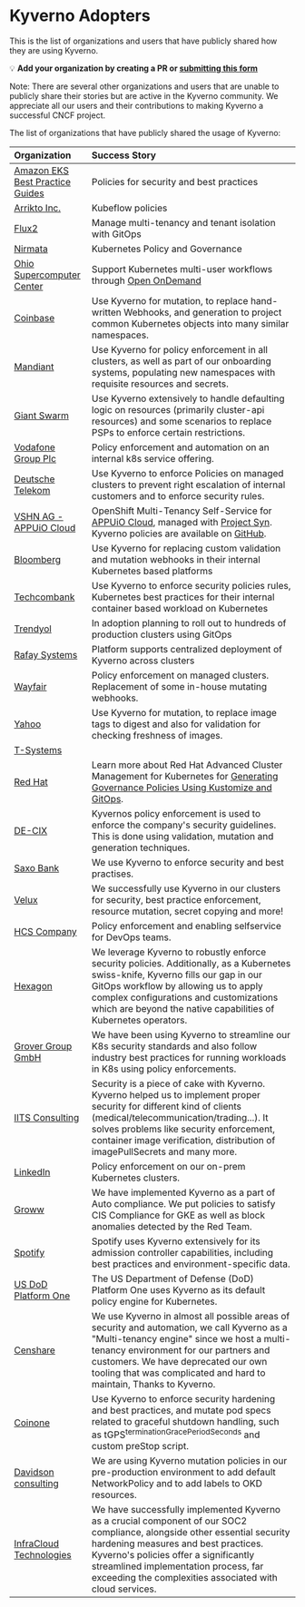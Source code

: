# Kyverno Adopters

This is the list of organizations and users that have publicly shared how they are using Kyverno.

💡 **Add your organization by creating a PR or [submitting this form](https://forms.gle/K5CApcBAD5D4H1AG8)**

Note: There are several other organizations and users that are unable to publicly share their stories but are active in the Kyverno community. We appreciate all our users and their contributions to making Kyverno a successful CNCF project.

The list of organizations that have publicly shared the usage of Kyverno:

| Organization                                                                                                  | Success Story                                                                                                                                                                                                                |
|:--------------------------------------------------------------------------------------------------------------|:-----------------------------------------------------------------------------------------------------------------------------------------------------------------------------------------------------------------------------|
| [Amazon EKS Best Practice Guides](https://github.com/aws/aws-eks-best-practices/tree/master/policies/kyverno) | Policies for security and best practices                                                                                                                                                                                     |
| [Arrikto Inc.](https://www.arrikto.com)                                                                       | Kubeflow policies                                                                                                                                                                                                            |
| [Flux2](https://github.com/fluxcd/flux2-multi-tenancy#enforce-tenant-isolation)                               | Manage multi-tenancy and tenant isolation with GitOps                                                                                                                                                                        |
| [Nirmata](https://nirmata.com)                                                                                | Kubernetes Policy and Governance                                                                                                                                                                                             |
| [Ohio Supercomputer Center](https://www.osc.edu/)                                                             | Support Kubernetes multi-user workflows through [Open OnDemand](http://openondemand.org/)                                                                                                                                    |
| [Coinbase](https://www.coinbase.com/)                                                                         | Use Kyverno for mutation, to replace hand-written Webhooks, and generation to project common Kubernetes objects into many similar namespaces.                                                                                |
| [Mandiant](https://www.mandiant.com/)                                                                         | Use Kyverno for policy enforcement in all clusters, as well as part of our onboarding systems, populating new namespaces with requisite resources and secrets.                                                               |
| [Giant Swarm](https://www.giantswarm.io/)                                                                     | Use Kyverno extensively to handle defaulting logic on resources (primarily cluster-api resources) and some scenarios to replace PSPs to enforce certain restrictions.                                                        |
| [Vodafone Group Plc](https://www.vodafone.com/)                                                               | Policy enforcement and automation on an internal k8s service offering.                                                                                                                                                       |
| [Deutsche Telekom](https://www.telekom.com/en)                                                                | Use Kyverno to enforce Policies on managed clusters to prevent right escalation of internal customers and to enforce security rules.                                                                                         |
| [VSHN AG - APPUiO Cloud](https://www.vshn.ch/)                                                                | OpenShift Multi-Tenancy Self-Service for [APPUiO Cloud](https://www.appuio.ch), managed with [Project Syn](https://syn.tools). Kyverno policies are available on [GitHub](https://github.com/appuio/component-appuio-cloud). |
| [Bloomberg](https://www.techatbloomberg.com/)                                                                 | Use Kyverno for replacing custom validation and mutation webhooks in their internal Kubernetes based platforms                                                                                                               |
| [Techcombank](https://www.techcombank.com.vn/trang-chu)                                                       | Use Kyverno to enforce security policies rules, Kubernetes best practices for their internal container based workload on Kubernetes                                                                                          |
| [Trendyol](https://www.trendyol.com)                                                                          | In adoption planning to roll out to hundreds of production clusters using GitOps                                                                                                                                             |
| [Rafay Systems](https://rafay.co/)                                                                            | Platform supports centralized deployment of Kyverno across clusters                                                                                                                                                          |
| [Wayfair](https://wayfair.com)                                                                                | Policy enforcement on managed clusters. Replacement of some in-house mutating webhooks.                                                                                                                                      |
| [Yahoo](https://www.yahoo.com/)                                                                               | Use Kyverno for mutation, to replace image tags to digest and also for validation for checking freshness of images.                                                                                                          |
| [T-Systems](https://www.t-systems.com)                                                                        |                                                                                                                                                                                                                              |
| [Red Hat](https://www.redhat.com)                                                                             | Learn more about Red Hat Advanced Cluster Management for Kubernetes for [Generating Governance Policies Using Kustomize and GitOps](https://cloud.redhat.com/blog/generating-governance-policies-using-kustomize-and-gitops).|
| [DE-CIX](https://www.de-cix.net)                                                                              | Kyvernos policy enforcement is used to enforce the company's security guidelines. This is done using validation, mutation and generation techniques.                                                                        |
| [Saxo Bank](https://www.home.saxo/)                                                                           | We use Kyverno to enforce security and best practises.                                                                                                                                                                      |
| [Velux](https://www.velux.com/)                                                                               | We successfully use Kyverno in our clusters for security, best practice enforcement, resource mutation, secret copying and more!                                                                                             |
| [HCS Company](https://www.hcs-company.com/)                                                                   | Policy enforcement and enabling selfservice for DevOps teams.                                                                                                                                                                |
| [Hexagon](https://hexagon.com/)                                                                               | We leverage Kyverno to robustly enforce security policies. Additionally, as a Kubernetes swiss-knife, Kyverno fills our gap in our GitOps workflow by allowing us to apply complex configurations and customizations which are beyond the native capabilities of Kubernetes operators. |
| [Grover Group GmbH](https://www.grover.com)                                                                   | We have been using Kyverno to streamline our K8s security standards and also follow industry best practices for running workloads in K8s using policy enforcements.                                                          |
| [IITS Consulting](https://iits-consulting.de/)                                                                | Security is a piece of cake with Kyverno. Kyverno helped us to implement proper security for different kind of clients (medical/telecommunication/trading...). It solves problems like security enforcement, container image verification, distribution of imagePullSecrets and many more. |
| [LinkedIn](https://www.linkedin.com/)                                                                | Policy enforcement on our on-prem Kubernetes clusters. |
| [Groww](https://groww.in/) | We have implemented Kyverno as a part of Auto compliance. We put policies to satisfy CIS Compliance for GKE as well as block anomalies detected by the Red Team. |
| [Spotify](https://www.cncf.io/announcements/2023/11/08/cloud-native-computing-foundation-presents-the-top-end-user-award-to-spotify/) | Spotify uses Kyverno extensively for its admission controller capabilities, including best practices and environment-specific data. |
| [US DoD Platform One](https://p1.dso.mil/) |  The US Department of Defense (DoD) Platform One uses Kyverno as its default policy engine for Kubernetes. |
| [Censhare](https://www.censhare.com/) | We use Kyverno in almost all possible areas of security and automation, we call Kyverno as a "Multi-tenancy engine" since we host a multi-tenancy environment for our partners and customers. We have deprecated our own tooling that was complicated and hard to maintain, Thanks to Kyverno.  |
| [Coinone](https://coinone.co.kr) | Use Kyverno to enforce security hardening and best practices, and mutate pod specs related to graceful shutdown handling, such as tGPS<sup>terminationGracePeriodSeconds</sup> and custom preStop script. |
| [Davidson consulting](https://www.davidson.group) | We are using Kyverno mutation policies in our pre-production environment to add default NetworkPolicy and to add labels to OKD resources. | 
| [InfraCloud Technologies](https://www.infracloud.io/) | We have successfully implemented Kyverno as a crucial component of our SOC2 compliance, alongside other essential security hardening measures and best practices. Kyverno's policies offer a significantly streamlined implementation process, far exceeding the complexities associated with cloud services. | 
<!-- append the line below to the table
| [name](URL) | brief description of how you are using Kyverno | 
-->
